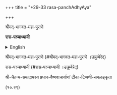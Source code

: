 +++
title = "+29-33 rasa-panchAdhyAya"

+++


श्रीमद्-भागवत-महा-पुराणे

**रास-पञ्चाध्यायी**

<details><summary>English</summary>

With ten commentaries.

Version 1.00 Jagat (June 9, 2006)

Version 2.00 Jagat (2023)

The principal source for the commentaries found in this edition is the Bhagavata Vidya Pith edition: (ed.) Bhagavata Rishi and Krishna Shankar Shastri (Sola Karnavati, 2052 saṁ=1996). Vol. III. I have not included all the commentaries that are found in this huge volume, but only those that are of principal interest to ṅaudiya Vaishnavas. Hopefully all these commentaries will one day be available electronically. That day is still far off, but for the time being we will take the small step of offering this portion of the most vital portion of the Bhagavatam, its five life airs, the Rasa Lila. I have access to a few other editions containing some of these commentaries, which I have used to confirm and check readings. Information about these commentaries, along with a few notes, is given here:

- śrīmad-ānanda-tīrtha-madhvācāryasya bhāgavata-tātparyam

This commentary is not included in the Bhagavata Vidya Pith edition. Only two verses of the Rasa Lila have comments by Madhva (10.29.11, 15). Madhva lived in the 13th century. I have used (ed.) Bhakti Ballabh Tirtha, Calcutta : Chaitanya ṅaudiya Math, 1995.

- 2. śrī-śrīdhara-svāminaḥ bhāgavata-bhāvārtha-dīpikā {#śrī-śrīdhara-svāminaḥ-bhāgavata-bhāvārtha-dīpikā .unnumbered}

(ed. Ramateja Pandeya, Benares: Chowkhamba, 1996). The text for Sridhar Swami\'s commentary was entered by Robert Gafrik. Sridhar\'s commentary is probably not the earliest, but it is the one that most influenced the ṅaudiya sampradaya, at least in the beginning.

- 3. śrī-vaṁśīdharasya bhāvārtha-dīpikā-prakāśaḥ {#śrī-vaṁśīdharasya-bhāvārtha-dīpikā-prakāśaḥ .unnumbered}

I earlier stated that this 19th censtury author\'s commentary is of limited value. In fact, in several places I have found his additions useful and entertaining. It is placed immediately after Sridhar because, as the name of the commentary indicates, it follows *Bhāvārtha-dīpikā* rather than the Bhāgavata verses directly. It appears that in most cases, Vamsidhar also repeated Vishwanath\'s commentaries verbatim (see below) and occasionally the Vaishnava Toshani as well. I considered it an unnecessary repetition and a waste of space to do this, so only material original to Vamsidhara has been included there.

- 4. śrī-śrīnātha-cakravartinaḥ caitanya-mata-mañjuṣā {#śrī-śrīnātha-cakravartinaḥ-caitanya-mata-mañjuṣā .unnumbered}

As far as I know, the only published edition of this commentary comes from Haridas Das, no copy of which is in my possession. Srinath Chakravarti was the spiritual master of Kavi Karnapur. It is thus a fairly early text, though in all probability does not precede Sanatan ṅoswami\'s work. I feel that there is a discernable influence of this commentary on Jiva\'s *Bṛhat-krama-sandarbha,* indicating that Jiva was influenced, at least in part, to write another commentary on the Tenth Canto after taking note of Srinath's tika*.*

- 5. śrī-sanātana-gosvāminaḥ bṛhad-vaiṣṇava-toṣaṇī {#śrī-sanātana-gosvāminaḥ-bṛhad-vaiṣṇava-toṣaṇī .unnumbered}

My only source for this was the Bhagavata Vidya Pitha edition.

- 6. śrī-jīva-gosvāminaḥ \[laghu-\] vaiṣṇava-toṣaṇī  {#śrī-jīva-gosvāminaḥ-laghu--vaiṣṇava-toṣaṇī .unnumbered}

Although Puridas published an edition of this text, I only have access to a portion of it. This is the most influential ṅaudiya commentary.

Besides this *Vaiṣṇava-toṣaṇī*, I have also included Sanatan\'s *Dig-darśanī* comments from *Hari-bhakti-vilāsa* and those fro *Bṛhad-bhāgavatārta*, wherever verses from these chapters have been cited in that work.

- 7. śrī-jīva-gosvāminaḥ krama-sandarbhaḥ {#śrī-jīva-gosvāminaḥ-krama-sandarbhaḥ .unnumbered}

Through the kindness of Srivatsa ṅoswami of Jai Singh ṅhera in Vrindavan, I have a copy of Puridasa Mahasaya\'s 1952 edition, which is the principal source here. It is noteworthy that with the exception of the Tenth Canto, *Krama-sandarbha* is basically a sequential (*krama*) displacement of the comments found in Jiva\'s *Ṣaṭ-sandarbha.* This exception is to me inexplicable, as the Sandarbha comments to the Tenth Canto verses are not duplicated in any of Jiva\'s other Bhagavata commentaries (unless they are in the *Laghu-vaiṣṇava-toṣaṇī*). I felt therefore that it was worthwhile to insert those texts here. I may not have included them all, so the files may be updated as these texts are discovered.

- 8. śrī-jīva-gosvāminaḥ bṛhat-krama-sandarbhaḥ {#śrī-jīva-gosvāminaḥ-bṛhat-krama-sandarbhaḥ .unnumbered}

Ekkehard Lorenz made TIF files of Puridas\'s edition of this text available to me. See ***Caitanya-mata-mañjuṣā*** above. This commentary is also included in the Bhagavata Vidya Pitha edition.

- 9. nārāyaṇa-bhaṭṭasya rasikāhlādinī {#nārāyaṇa-bhaṭṭasya-rasikāhlādinī .unnumbered}

This commentary is also quite early, perhaps even preceding Jiva ṅoswami. Narayan Bhatta was born in 1532 (saṁ. 1588) in Madurai, Tamil Nadu, but came to live in Braj in 1546. He was initiated by Krishna Das Brahmachari, a disciple of ṅadadhar Pandit who was serving at the Madan Mohan temple in Radha Kund. He is famous for a number of works like *Vraja-bhakti-vilāsa* and *Vraja-pradīpikā,* etc., which are the most exhaustive early descriptions of the Braja Dham parikrama (See Entwistle\'s *Braja: A Place of Pilgrimage*). He also had great influence in establishing the Rasa Lila performance tradition in Braja (see Vasant Yamadagni\'s *Rāsa-līlā tathā rāsānukaraṇa vikāsa*, New Delhi: Sangita Nataka Academy, 1980). This edition was published by Kusumasarovarawala Krishna Das in the 1950\'s. The editor is Prabhu Dayal Mittal, a very highly reputed scholar of the Radha Vallabha Sampradaya. This edition was the source of the Bhagavata Vidya Pith edition, to the extent that even obvious errors have been repeated. Though Narayan Bhatta was contemporary to Jiva ṅoswami, there appears to be little influence of his work, or even of Rupa ṅoswami, to the extent that he cites *Rasārṇava-sudhākara* to the total exclusion of *Ujjvala-nīlamaṇi.* He appears, however, to be aware of the *Vaiṣṇava-toṣaṇī* and, I believe, of Vallabha's commentary.

- 10. śrī-viśvanātha-cakravartinaḥ sārārtha-darśinī {#śrī-viśvanātha-cakravartinaḥ-sārārtha-darśinī .unnumbered}

(ed. Bhakti Ballabh Tirtha, Calcutta : Chaitanya ṅaudiya Math, 1995). Nothing really needs to be said here except that Vishwanath\'s popularity has led to the neglect of the *Vaiṣṇava-toṣaṇī*, which is, in my opinion, unfortunate. The probable reason for this is that Vishwanath has simplified the commentary and avoided the large numbers of alternative explanations that Sanatan enjoys so much.

- 11. baladeva-vidyābhūṣaṇasya vaiṣṇavānandinī {#baladeva-vidyābhūṣaṇasya-vaiṣṇavānandinī .unnumbered}

Though the Bhagavata Vidya Pitha has published Baladeva\'s commentary to the Tenth Canto, there does not seem to be anything at the Rasa Lila. Whether Baladeva actually did comment on these verses is unknown to me and is something that needs investigation.


</details>


श्रीमद्-भागवत-महा-पुराणे {#श्रीमद्-भागवत-महा-पुराणे ।उन्नुम्बेरेद्}

रास-पञ्चाध्यायी {#रास-पञ्चाध्यायी ।उन्नुम्बेरेद्}

श्री-चैतन्य-सम्प्रदायस्य प्रधान-वैष्णवाचार्याणां टीका-टिप्पणी-समलङ्कृता

(१०.२९)
